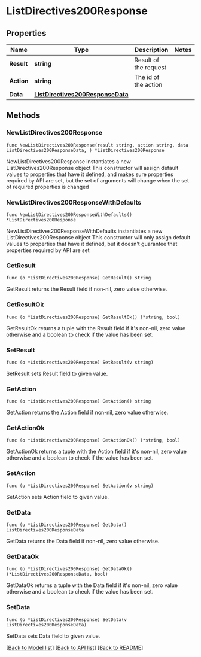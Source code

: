 # ListDirectives200Response

## Properties

Name | Type | Description | Notes
------------ | ------------- | ------------- | -------------
**Result** | **string** | Result of the request | 
**Action** | **string** | The id of the action | 
**Data** | [**ListDirectives200ResponseData**](ListDirectives200ResponseData.md) |  | 

## Methods

### NewListDirectives200Response

`func NewListDirectives200Response(result string, action string, data ListDirectives200ResponseData, ) *ListDirectives200Response`

NewListDirectives200Response instantiates a new ListDirectives200Response object
This constructor will assign default values to properties that have it defined,
and makes sure properties required by API are set, but the set of arguments
will change when the set of required properties is changed

### NewListDirectives200ResponseWithDefaults

`func NewListDirectives200ResponseWithDefaults() *ListDirectives200Response`

NewListDirectives200ResponseWithDefaults instantiates a new ListDirectives200Response object
This constructor will only assign default values to properties that have it defined,
but it doesn't guarantee that properties required by API are set

### GetResult

`func (o *ListDirectives200Response) GetResult() string`

GetResult returns the Result field if non-nil, zero value otherwise.

### GetResultOk

`func (o *ListDirectives200Response) GetResultOk() (*string, bool)`

GetResultOk returns a tuple with the Result field if it's non-nil, zero value otherwise
and a boolean to check if the value has been set.

### SetResult

`func (o *ListDirectives200Response) SetResult(v string)`

SetResult sets Result field to given value.


### GetAction

`func (o *ListDirectives200Response) GetAction() string`

GetAction returns the Action field if non-nil, zero value otherwise.

### GetActionOk

`func (o *ListDirectives200Response) GetActionOk() (*string, bool)`

GetActionOk returns a tuple with the Action field if it's non-nil, zero value otherwise
and a boolean to check if the value has been set.

### SetAction

`func (o *ListDirectives200Response) SetAction(v string)`

SetAction sets Action field to given value.


### GetData

`func (o *ListDirectives200Response) GetData() ListDirectives200ResponseData`

GetData returns the Data field if non-nil, zero value otherwise.

### GetDataOk

`func (o *ListDirectives200Response) GetDataOk() (*ListDirectives200ResponseData, bool)`

GetDataOk returns a tuple with the Data field if it's non-nil, zero value otherwise
and a boolean to check if the value has been set.

### SetData

`func (o *ListDirectives200Response) SetData(v ListDirectives200ResponseData)`

SetData sets Data field to given value.



[[Back to Model list]](../README.md#documentation-for-models) [[Back to API list]](../README.md#documentation-for-api-endpoints) [[Back to README]](../README.md)


